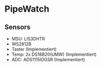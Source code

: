 # PipeWatch

## Sensors

- MSU: LIS3DHTR 
- WS2812B
- Taster (Implementiert)
- Temp: 2x DS18B20(UMW) (Implementiert)
- ADC: ADS1115IDGSR (Implementiert)
